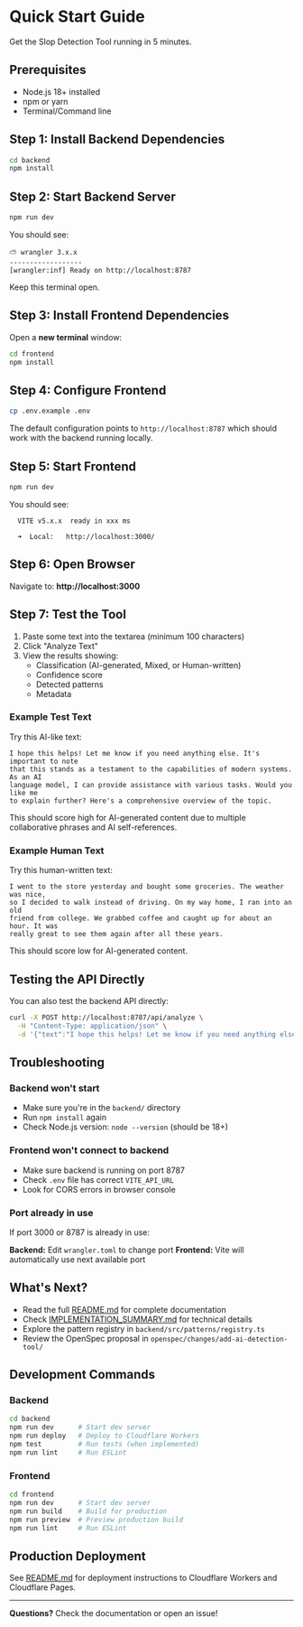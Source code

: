 # Quick Start Guide

Get the Slop Detection Tool running in 5 minutes.

## Prerequisites

- Node.js 18+ installed
- npm or yarn
- Terminal/Command line

## Step 1: Install Backend Dependencies

```bash
cd backend
npm install
```

## Step 2: Start Backend Server

```bash
npm run dev
```

You should see:
```
⛅️ wrangler 3.x.x
------------------
[wrangler:inf] Ready on http://localhost:8787
```

Keep this terminal open.

## Step 3: Install Frontend Dependencies

Open a **new terminal** window:

```bash
cd frontend
npm install
```

## Step 4: Configure Frontend

```bash
cp .env.example .env
```

The default configuration points to `http://localhost:8787` which should work with the backend running locally.

## Step 5: Start Frontend

```bash
npm run dev
```

You should see:
```
  VITE v5.x.x  ready in xxx ms

  ➜  Local:   http://localhost:3000/
```

## Step 6: Open Browser

Navigate to: **http://localhost:3000**

## Step 7: Test the Tool

1. Paste some text into the textarea (minimum 100 characters)
2. Click "Analyze Text"
3. View the results showing:
   - Classification (AI-generated, Mixed, or Human-written)
   - Confidence score
   - Detected patterns
   - Metadata

### Example Test Text

Try this AI-like text:

```
I hope this helps! Let me know if you need anything else. It's important to note
that this stands as a testament to the capabilities of modern systems. As an AI
language model, I can provide assistance with various tasks. Would you like me
to explain further? Here's a comprehensive overview of the topic.
```

This should score high for AI-generated content due to multiple collaborative phrases and AI self-references.

### Example Human Text

Try this human-written text:

```
I went to the store yesterday and bought some groceries. The weather was nice,
so I decided to walk instead of driving. On my way home, I ran into an old
friend from college. We grabbed coffee and caught up for about an hour. It was
really great to see them again after all these years.
```

This should score low for AI-generated content.

## Testing the API Directly

You can also test the backend API directly:

```bash
curl -X POST http://localhost:8787/api/analyze \
  -H "Content-Type: application/json" \
  -d '{"text":"I hope this helps! Let me know if you need anything else. As an AI language model, I can assist with various tasks."}'
```

## Troubleshooting

### Backend won't start

- Make sure you're in the `backend/` directory
- Run `npm install` again
- Check Node.js version: `node --version` (should be 18+)

### Frontend won't connect to backend

- Make sure backend is running on port 8787
- Check `.env` file has correct `VITE_API_URL`
- Look for CORS errors in browser console

### Port already in use

If port 3000 or 8787 is already in use:

**Backend:** Edit `wrangler.toml` to change port
**Frontend:** Vite will automatically use next available port

## What's Next?

- Read the full [README.md](README.md) for complete documentation
- Check [IMPLEMENTATION_SUMMARY.md](IMPLEMENTATION_SUMMARY.md) for technical details
- Explore the pattern registry in `backend/src/patterns/registry.ts`
- Review the OpenSpec proposal in `openspec/changes/add-ai-detection-tool/`

## Development Commands

### Backend

```bash
cd backend
npm run dev      # Start dev server
npm run deploy   # Deploy to Cloudflare Workers
npm test         # Run tests (when implemented)
npm run lint     # Run ESLint
```

### Frontend

```bash
cd frontend
npm run dev      # Start dev server
npm run build    # Build for production
npm run preview  # Preview production build
npm run lint     # Run ESLint
```

## Production Deployment

See [README.md](README.md) for deployment instructions to Cloudflare Workers and Cloudflare Pages.

---

**Questions?** Check the documentation or open an issue!
